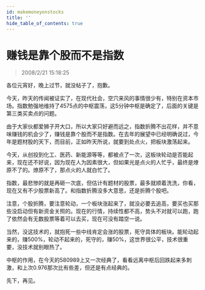 ```yaml
---
id: makemoneyonstocks 
title: ''
hide_table_of_contents: true
---
```


# 赚钱是靠个股而不是指数

> 2008/2/21 15:18:25

<div style={{color: '#009900', fontWeight: '500', fontSize: '18px'}}>

各位元宵好，晚上过节，就没帖子了，抱歉。
 
今天，昨天的传闻被证实了，在现代社会，空穴来风的事情很少有，特别在资本市场。指数勉强地维持了4575点的中枢震荡，这5分钟中枢是确定了，后面的关键是第三类买卖点的问题。
 
由于大家伙都爱狮子开大口，所以大家只好避而远之，指数折腾不出花样，并不意味赚钱的机会少了，赚钱是靠个股而不是指数。在去年的展望中已经明确说过，今年是题材股的天下，而目前，正如昨天所说，就要到处点火，把板块激荡起来。
 
今天，从创投到化工、医药、新能源等等，都被点了一次，这板块轮动是否能起来，现在还不好说，因为现在人为因素很大，但如果光是点火的人忙乎，最终是燎原不了的。燎原不了，那点火的人就白忙了。
 
指数，最悲惨的就是再砸一次底，但估计有题材的股票，最多就顺着洗洗，你看，现在又有不少股票新高了。和指数折腾没多大意思，还是折腾个股吧。
 
注意，个股折腾，要注意轮动，一个板块涨起来了，就没必要去追高，要买也买那些没启动但有新资金关照的。现在的行情，持续性都不高，势头不对就可以跑，跑了依然会有无数股票等着可以去买，现在可没有踏空一说。
 
当然，没这技术的，就抱死一些中线肯定会涨的股票，死守具体的板块。能轮动起来的，赚500%，轮动不起来的，死守的，赚50%，这世界很公平，技术很重要，没技术就别眼热了。
 
中枢的作用，在今天的580989上又一次经典了，看看远离中枢后回跌起来多刺激，和上次0.976那次比有些差，但还是有点经典的。
 
先下，再见。

</div>